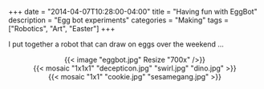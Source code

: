 +++
date = "2014-04-07T10:28:00-04:00"
title = "Having fun with EggBot"
description = "Egg bot experiments"
categories = "Making"
tags = ["Robotics", "Art", "Easter"]
+++

I put together a robot that can draw on eggs over the weekend ...

<center>{{< image "eggbot.jpg" Resize "700x" />}}</center>

<center>
  {{< mosaic "1x1x1" "decepticon.jpg" "swirl.jpg" "dino.jpg" >}}
</center>

<center>
  {{< mosaic "1x1" "cookie.jpg" "sesamegang.jpg" >}}
</center>